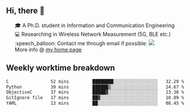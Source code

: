 <h2 > Hi, there 👋 </h3>

<div >
 <ul>
 🎓 A Ph.D. student in Information and Communication Engineering <br>
 💻 Researching in Wireless Network Measurement (5G, BLE etc.)<br>
 :speech_balloon: Contact me through email if possible: <a href="mailto:ethanjia@sjtu.edu.cn"><img src="https://img.shields.io/badge/-ethanjia@sjtu.edu.cn-c14438?style=plastic&logo=Gmail&logoColor=white&link=mailto:mailto:ethanjia@sjtu.edu.cn"></a> <br>
  More info @ <a href="https://haifengjia.github.io">my home page</a>
 </ul>
</div>

<h2 >
Weekly worktime breakdown
</h1>


<!--START_SECTION:waka-->

```txt
C                52 mins         ████████░░░░░░░░░░░░░░░░░   32.29 %
Python           39 mins         ██████▒░░░░░░░░░░░░░░░░░░   24.67 %
ObjectiveC       37 mins         █████▓░░░░░░░░░░░░░░░░░░░   23.30 %
GitIgnore file   17 mins         ██▓░░░░░░░░░░░░░░░░░░░░░░   10.89 %
YAML             13 mins         ██░░░░░░░░░░░░░░░░░░░░░░░   08.45 %
```

<!--END_SECTION:waka-->


